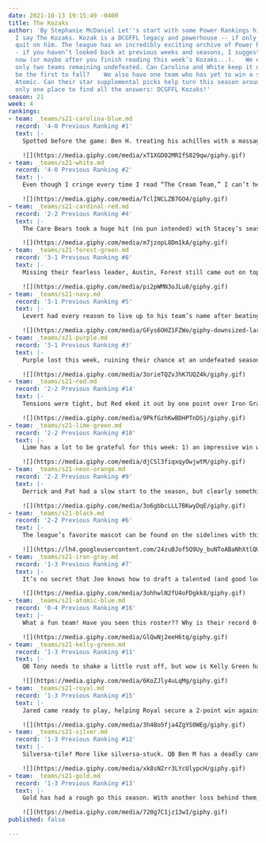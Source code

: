 ```yaml
---
date: 2021-10-13 19:15:49 -0400
title: The Kozaks
author: 'By Stephanie McDaniel Let''s start with some Power Rankings history, or should
  I say The Kozaks. Kozak is a DCGFFL legacy and powerhouse -- if only his knees hadn’t
  quit on him. The league has an incredibly exciting archive of Power Rankings/Kozaks
  - if you haven’t looked back at previous weeks and seasons, I suggest you do so
  now (or maybe after you finish reading this week’s Kozaks...).   We end Week 4 with
  only two teams remaining undefeated. Can Carolina and White keep it up? Who will
  be the first to fall?    We also have one team who has yet to win a single game:
  Atomic. Can their star supplemental picks help turn this season around? There’s
  only one place to find all the answers: DCGFFL Kozaks!'
season: 21
week: 4
rankings:
- team: _teams/s21-carolina-blue.md
  record: '4-0 Previous Ranking #1'
  text: |-
    Spotted before the game: Ben H. treating his achilles with a massage gun. You wouldn’t even know this was a problem by watching him play. This guy knows how to roll out of the pocket and complete a beautiful downfield pass. It doesn’t hurt that all of his receivers are over 6’ 3.”

    ![](https://media.giphy.com/media/xT1XGD02MRIfS829qw/giphy.gif)
- team: _teams/s21-white.md
  record: '4-0 Previous Ranking #2'
  text: |-
    Even though I cringe every time I read “The Cream Team,” I can’t help but be impressed. They were already stacked BEFORE their supplemental addition of Daniel H, and he’s already earning a Game Ball after his first showing on the field in 2 years! Don’t forget MVP Jeff M - see live footage of Jeff tracking down Atomic Blue.

    ![](https://media.giphy.com/media/TclINCLZB7GO4/giphy.gif)
- team: _teams/s21-cardinal-red.md
  record: '2-2 Previous Ranking #4'
  text: |-
    The Care Bears took a huge hit (no pun intended) with Stacey’s season-ending injury. Other teammates couldn’t make the game for various reasons, but rest assured these caring, cuddly mates still have an AMAZING future! I mean, who doesn’t want to hop on this Care Bear train??

    ![](https://media.giphy.com/media/m7jzopL8Dm1kA/giphy.gif)
- team: _teams/s21-forest-green.md
  record: '3-1 Previous Ranking #8'
  text: |-
    Missing their fearless leader, Austin, Forest still came out on top with a tight win over Kelly Green. JC’s confidence at QB is growing as he gets more experience on the field. Jordan’s ego is taking root, too. He better watch out with all that trash talk after the game; he might earn the new nickname of _trash(ed) panda_. We love you, Jordan!

    ![](https://media.giphy.com/media/pi2pWMN3oJLu8/giphy.gif)
- team: _teams/s21-navy.md
  record: '3-1 Previous Ranking #5'
  text: |-
    Levert had every reason to live up to his team’s name after beating a previously undefeated team. He was so confident, he was already celebrating at Goose on Friday night!

    ![](https://media.giphy.com/media/GFys6OHZ1FZWo/giphy-downsized-large.gif)
- team: _teams/s21-purple.md
  record: '3-1 Previous Ranking #3'
  text: |-
    Purple lost this week, ruining their chance at an undefeated season. What a shame to lose by just one touchdown. I must confess, I still believe (still believe). When you’re 3 and 1, I lose my mind. Jam it in just One More Time!

    ![](https://media.giphy.com/media/3orieTQZvJhK7UQZ4k/giphy.gif)
- team: _teams/s21-red.md
  record: '2-2 Previous Ranking #14'
  text: |-
    Tensions were tight, but Red eked it out by one point over Iron Gray this week. Adding Ocho during supplemental really put some fire under their tuchuses!

    ![](https://media.giphy.com/media/9PkfGzhKwBDHPTnDSj/giphy.gif)
- team: _teams/s21-lime-green.md
  record: '2-2 Previous Ranking #10'
  text: |-
    Lime has a lot to be grateful for this week: 1) an impressive win with only 7 players, 2) a beast of a supplemental pick, Eric Green, and 3) DCGFFL’s fave power couple Tajwon continues to reduce their bickering! What more could they want, you may ask? How about some substitutes next game?!

    ![](https://media.giphy.com/media/djCSl3fiqxqyOwjwtM/giphy.gif)
- team: _teams/s21-neon-orange.md
  record: '2-2 Previous Ranking #9'
  text: |-
    Derrick and Pat had a slow start to the season, but clearly something has clicked with this team. Maybe it’s because Pat joined his team for the first time ever to have fun _after_ the game? I didn’t believe it either, but there is photo evidence!

    ![](https://media.giphy.com/media/3o6gbbcLLL7BKwyDqE/giphy.gif)
- team: _teams/s21-black.md
  record: '2-2 Previous Ranking #6'
  text: |-
    The league’s favorite mascot can be found on the sidelines with this team. His name is Kobe. Oh right...sorry, I got distracted by the cuteness. Black got their second L this week in a nail biter against Royal. Tough loss, hope you find comfort in Kobe.

    ![](https://lh4.googleusercontent.com/24zuBJof5Q9Uy_buNToABaNhXtlQUu7VVJPdf-GaxObJshe_QqvVbTkSfmIDLGpp3iLicJk6ZpkbQewz8lM-Mh6xHXQRYQ3OrX4sOTvFwtS-2ravAqWkLrSGDcmwcqp5n465_ORG=s0 =296x476)
- team: _teams/s21-iron-gray.md
  record: '1-3 Previous Ranking #7'
  text: |-
    It’s no secret that Joe knows how to draft a talented (and good looking) team. Andy P is spreading the ball and finding open looks. They just couldn’t quite pull off the win, losing by 1 point. Ouch, that hurts.

    ![](https://media.giphy.com/media/3ohhwlN2fU4oFDgkk8/giphy.gif)
- team: _teams/s21-atomic-blue.md
  record: '0-4 Previous Ranking #16'
  text: |-
    What a fun team! Have you seen this roster?? Why is their record 0-4? I’ll leave that up to your own imagination. I have a hunch this team will be getting their first win really soon. Let’s hope so anyway...or just bring on the mimosas!

    ![](https://media.giphy.com/media/GlQwNj2eeH6tq/giphy.gif)
- team: _teams/s21-kelly-green.md
  record: '1-3 Previous Ranking #11'
  text: |-
    QB Tony needs to shake a little rust off, but wow is Kelly Green happy to have a steady QB back in place. They lost a close game to Forest. Don’t be surprised if you see this team start making huge jumps in the rankings in the next few weeks. OG DCGFFLer, Tony, will be helping his team make steady gains.

    ![](https://media.giphy.com/media/6KoZJly4uLqMg/giphy.gif)
- team: _teams/s21-royal.md
  record: '1-3 Previous Ranking #15'
  text: |-
    Jared came ready to play, helping Royal secure a 2-point win against Black with some solid defensive plays. Can Royal keep climbing in the rankings? I don’t know, but this is at least a good start!

    ![](https://media.giphy.com/media/3h4Bo5fja4ZgYS0WEg/giphy.gif)
- team: _teams/s21-silver.md
  record: '1-3 Previous Ranking #12'
  text: |-
    Silversa-tile? More like silversa-stuck. QB Ben M has a deadly cannon; he just needs to figure out how to use his new superstar supplemental pick, Nikki. She’s the key to their offense, but that’s not enough to keep other teams from scoring. Silver may need to figure out a new, more creative defensive strategy…

    ![](https://media.giphy.com/media/xk8sN2rr3LYcUlypcH/giphy.gif)
- team: _teams/s21-gold.md
  record: '1-3 Previous Ranking #13'
  text: |-
    Gold has had a rough go this season. With another loss behind them, they’re hopeful things will turn around with Sean H as a back up in the pocket and new teammate Justin P coming in. In the words of Dumbledore, “Help will always be given at Hogwarts to those who ask for it.”

    ![](https://media.giphy.com/media/720g7C1jz13wI/giphy.gif)
published: false

---
```

